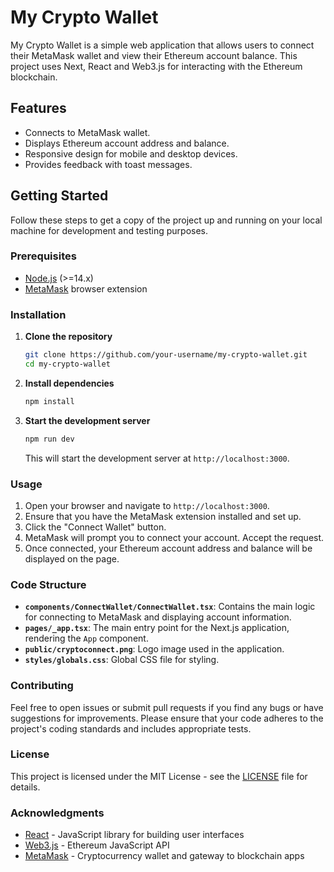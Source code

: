 # My Crypto Wallet

My Crypto Wallet is a simple web application that allows users to connect their MetaMask wallet and view their Ethereum account balance. This project uses Next, React and Web3.js for interacting with the Ethereum blockchain.

## Features

- Connects to MetaMask wallet.
- Displays Ethereum account address and balance.
- Responsive design for mobile and desktop devices.
- Provides feedback with toast messages.

## Getting Started

Follow these steps to get a copy of the project up and running on your local machine for development and testing purposes.

### Prerequisites

- [Node.js](https://nodejs.org/) (>=14.x)
- [MetaMask](https://metamask.io/) browser extension

### Installation

1. **Clone the repository**

   ```bash
   git clone https://github.com/your-username/my-crypto-wallet.git
   cd my-crypto-wallet
   ```

2. **Install dependencies**

   ```bash
   npm install
   ```

3. **Start the development server**

   ```bash
   npm run dev
   ```

   This will start the development server at `http://localhost:3000`.

### Usage

1. Open your browser and navigate to `http://localhost:3000`.
2. Ensure that you have the MetaMask extension installed and set up.
3. Click the "Connect Wallet" button.
4. MetaMask will prompt you to connect your account. Accept the request.
5. Once connected, your Ethereum account address and balance will be displayed on the page.

### Code Structure

- **`components/ConnectWallet/ConnectWallet.tsx`**: Contains the main logic for connecting to MetaMask and displaying account information.
- **`pages/_app.tsx`**: The main entry point for the Next.js application, rendering the `App` component.
- **`public/cryptoconnect.png`**: Logo image used in the application.
- **`styles/globals.css`**: Global CSS file for styling.

### Contributing

Feel free to open issues or submit pull requests if you find any bugs or have suggestions for improvements. Please ensure that your code adheres to the project's coding standards and includes appropriate tests.

### License

This project is licensed under the MIT License - see the [LICENSE](LICENSE) file for details.

### Acknowledgments

- [React](https://reactjs.org/) - JavaScript library for building user interfaces
- [Web3.js](https://web3js.readthedocs.io/en/v1.7.1/) - Ethereum JavaScript API
- [MetaMask](https://metamask.io/) - Cryptocurrency wallet and gateway to blockchain apps
